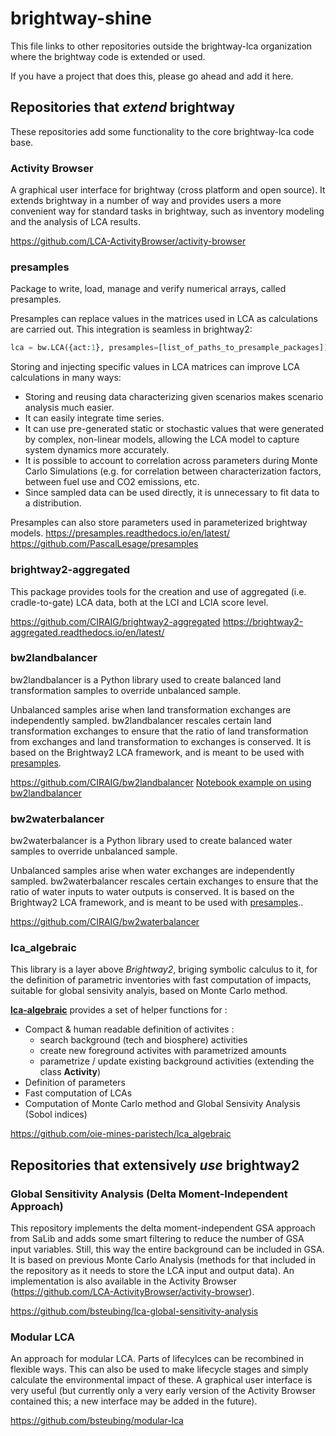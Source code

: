 # brightway-shine

This file links to other repositories outside the brightway-lca organization where the brightway code is extended or used.  

If you have a project that does this, please go ahead and add it here.

## Repositories that *extend* brightway
These repositories add some functionality to the core brightway-lca code base. 

### Activity Browser
A graphical user interface for brightway (cross platform and open source). It extends brightway in a number of way and provides users a more convenient way for standard tasks in brightway, such as inventory modeling and the analysis of LCA results.

https://github.com/LCA-ActivityBrowser/activity-browser

### presamples
Package to write, load, manage and verify numerical arrays, called presamples.  

Presamples can replace values in the matrices used in LCA as calculations are carried out. This integration is seamless in brightway2: 

```python
lca = bw.LCA({act:1}, presamples=[list_of_paths_to_presample_packages])
```

Storing and injecting specific values in LCA matrices can improve LCA calculations in many ways:

  * Storing and reusing data characterizing given scenarios makes scenario analysis much easier.
  * It can easily integrate time series.
  * It can use pre-generated static or stochastic values that were generated by complex, non-linear models, allowing the
    LCA model to capture system dynamics more accurately.
  * It is possible to account to correlation across parameters during Monte Carlo Simulations (e.g. for correlation
    between characterization factors, between fuel use and CO2 emissions, etc.
  * Since sampled data can be used directly, it is unnecessary to fit data to a distribution.

Presamples can also store parameters used in parameterized brightway models. 
https://presamples.readthedocs.io/en/latest/
https://github.com/PascalLesage/presamples

### brightway2-aggregated
This package provides tools for the creation and use of aggregated (i.e. cradle-to-gate) LCA data, both at the LCI and LCIA score level. 

https://github.com/CIRAIG/brightway2-aggregated
https://brightway2-aggregated.readthedocs.io/en/latest/

### bw2landbalancer
bw2landbalancer is a Python library used to create balanced land transformation samples to override unbalanced sample.

Unbalanced samples arise when land transformation exchanges are independently sampled. bw2landbalancer rescales certain land transformation exchanges to ensure that the ratio of land transformation from exchanges and land transformation to exchanges is conserved. It is based on the Brightway2 LCA framework, and is meant to be used with [presamples](https://github.com/PascalLesage/presamples).

https://github.com/CIRAIG/bw2landbalancer
[Notebook example on using bw2landbalancer](https://github.com/CIRAIG/bw2landbalancer/blob/master/Using%20bw2landbalancer.ipynb)

### bw2waterbalancer
bw2waterbalancer is a Python library used to create balanced water samples to override unbalanced sample.

Unbalanced samples arise when water exchanges are independently sampled. bw2waterbalancer rescales certain exchanges to ensure that the ratio of water inputs to water outputs is conserved. It is based on the Brightway2 LCA framework, and is meant to be used with [presamples](https://github.com/PascalLesage/presamples)..

https://github.com/CIRAIG/bw2waterbalancer

### lca_algebraic

This library is a layer above *Brightway2*, briging symbolic calculus to it, for the definition of parametric inventories with fast computation of impacts, suitable for global sensivity analyis, based on Monte Carlo method.

**[lca-algebraic](https://github.com/oie-mines-paristech/lca_algebraic)** provides a set of helper functions for :

* Compact & human readable definition of activites :
    * search background (tech and biosphere) activities
    * create new foreground activites with parametrized amounts
    * parametrize / update existing background activities (extending the class **Activity**)
* Definition of parameters
* Fast computation of LCAs
* Computation of Monte Carlo method and Global Sensivity Analysis (Sobol indices)


https://github.com/oie-mines-paristech/lca_algebraic



## Repositories that extensively *use* brightway2

### Global Sensitivity Analysis (Delta Moment-Independent Approach)
This repository implements the delta moment-independent GSA approach from SaLib and adds some smart filtering to reduce the number of GSA input variables. Still, this way the entire background can be included in GSA. It is based on previous Monte Carlo Analysis (methods for that included in the repository as it needs to store the LCA input and output data). An implementation is also available in the Activity Browser (https://github.com/LCA-ActivityBrowser/activity-browser).

https://github.com/bsteubing/lca-global-sensitivity-analysis

### Modular LCA
An approach for modular LCA. Parts of lifecylces can be recombined in flexible ways. This can also be used to make lifecycle stages and simply calculate the environmental impact of these. A graphical user interface is very useful (but currently only a very early version of the Activity Browser contained this; a new interface may be added in the future).

https://github.com/bsteubing/modular-lca
